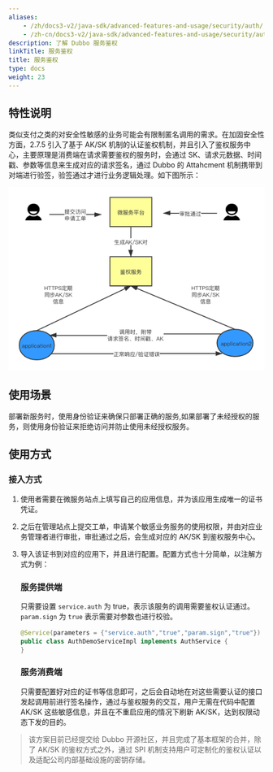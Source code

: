 ```yaml
---
aliases:
    - /zh/docs3-v2/java-sdk/advanced-features-and-usage/security/auth/
    - /zh-cn/docs3-v2/java-sdk/advanced-features-and-usage/security/auth/
description: 了解 Dubbo 服务鉴权
linkTitle: 服务鉴权
title: 服务鉴权
type: docs
weight: 23
---
```







## 特性说明

类似支付之类的对安全性敏感的业务可能会有限制匿名调用的需求。在加固安全性方面，2.7.5 引入了基于 AK/SK 机制的认证鉴权机制，并且引入了鉴权服务中心，主要原理是消费端在请求需要鉴权的服务时，会通过 SK、请求元数据、时间戳、参数等信息来生成对应的请求签名，通过 Dubbo 的 Attahcment 机制携带到对端进行验签，验签通过才进行业务逻辑处理。如下图所示：

![img](/imgs/docsv2.7/user/examples/auth/auth.png)


## 使用场景
部署新服务时，使用身份验证来确保只部署正确的服务,如果部署了未经授权的服务，则使用身份验证来拒绝访问并防止使用未经授权服务。

## 使用方式

### 接入方式

1. 使用者需要在微服务站点上填写自己的应用信息，并为该应用生成唯一的证书凭证。

2. 之后在管理站点上提交工单，申请某个敏感业务服务的使用权限，并由对应业务管理者进行审批，审批通过之后，会生成对应的 AK/SK 到鉴权服务中心。

3. 导入该证书到对应的应用下，并且进行配置。配置方式也十分简单，以注解方式为例：

   ### 服务提供端
   只需要设置 `service.auth` 为 true，表示该服务的调用需要鉴权认证通过。`param.sign` 为 `true` 表示需要对参数也进行校验。

   ```java
   @Service(parameters = {"service.auth","true","param.sign","true"})
   public class AuthDemoServiceImpl implements AuthService {
   }

   ```

   ### 服务消费端
   只需要配置好对应的证书等信息即可，之后会自动地在对这些需要认证的接口发起调用前进行签名操作，通过与鉴权服务的交互，用户无需在代码中配置 AK/SK 这些敏感信息，并且在不重启应用的情况下刷新 AK/SK，达到权限动态下发的目的。

> 该方案目前已经提交给 Dubbo 开源社区，并且完成了基本框架的合并，除了 AK/SK 的鉴权方式之外，通过 SPI 机制支持用户可定制化的鉴权认证以及适配公司内部基础设施的密钥存储。